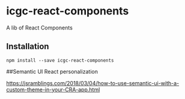# icgc-react-components

A lib of React Components

## Installation

```
npm install --save icgc-react-components
```

##Semantic UI React personalization

https://jsramblings.com/2018/03/04/how-to-use-semantic-ui-with-a-custom-theme-in-your-CRA-app.html